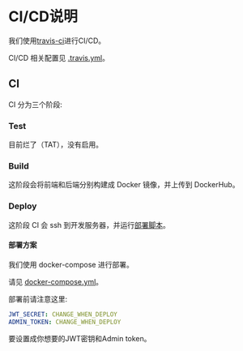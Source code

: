# CI/CD说明

我们使用[travis-ci](https://www.travis-ci.org)进行CI/CD。

CI/CD 相关配置见 [.travis.yml](https://github.com/shuopensourcecommunity/SHUhelper/blob/v5/.travis.yml)。

## CI

CI 分为三个阶段:

### Test
目前烂了（TAT），没有启用。

### Build

这阶段会将前端和后端分别构建成 Docker 镜像，并上传到 DockerHub。

### Deploy

这阶段 CI 会 ssh 到开发服务器，并运行[部署脚本](https://github.com/shuopensourcecommunity/SHUhelper/blob/v5/deploy.sh)。

#### 部署方案

我们使用 docker-compose 进行部署。

请见 [docker-compose.yml](https://github.com/shuopensourcecommunity/SHUhelper/blob/v5/docker-compose.yml)。

部署前请注意这里:
```yaml
JWT_SECRET: CHANGE_WHEN_DEPLOY
ADMIN_TOKEN: CHANGE_WHEN_DEPLOY
```
要设置成你想要的JWT密钥和Admin token。
